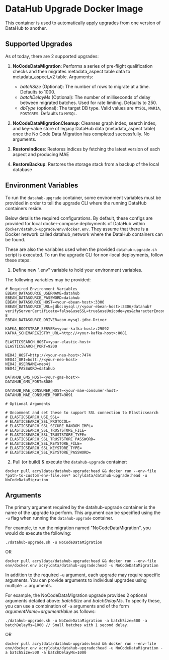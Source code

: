 # DataHub Upgrade Docker Image

This container is used to automatically apply upgrades from one version of DataHub to another.

## Supported Upgrades

As of today, there are 2 supported upgrades:

1. **NoCodeDataMigration**: Performs a series of pre-flight qualification checks and then migrates metadata_aspect table data
to metadata_aspect_v2 table. Arguments:
    - *batchSize* (Optional): The number of rows to migrate at a time. Defaults to 1000.
    - *batchDelayMs* (Optional): The number of milliseconds of delay between migrated batches. Used for rate limiting. Defaults to 250. 
    - *dbType* (optional): The target DB type. Valid values are `MYSQL`, `MARIA`, `POSTGRES`. Defaults to `MYSQL`. 
   
2. **NoCodeDataMigrationCleanup**: Cleanses graph index, search index, and key-value store of legacy DataHub data (metadata_aspect table) once
the No Code Data Migration has completed successfully. No arguments. 

3. **RestoreIndices**: Restores indices by fetching the latest version of each aspect and producing MAE

4. **RestoreBackup**: Restores the storage stack from a backup of the local database

## Environment Variables

To run the `datahub-upgrade` container, some environment variables must be provided in order to tell the upgrade CLI
where the running DataHub containers reside. 

Below details the required configurations. By default, these configs are provided for local docker-compose deployments of 
DataHub within `docker/datahub-upgrade/env/docker.env`. They assume that there is a Docker network called datahub_network
where the DataHub containers can be found. 

These are also the variables used when the provided `datahub-upgrade.sh` script is executed. To run the upgrade CLI for non-local deployments,
follow these steps: 

1. Define new ".env" variable to hold your environment variables.

The following variables may be provided: 

```aidl
# Required Environment Variables
EBEAN_DATASOURCE_USERNAME=datahub
EBEAN_DATASOURCE_PASSWORD=datahub
EBEAN_DATASOURCE_HOST=<your-ebean-host>:3306
EBEAN_DATASOURCE_URL=jdbc:mysql://<your-ebean-host>:3306/datahub?verifyServerCertificate=false&useSSL=true&useUnicode=yes&characterEncoding=UTF-8
EBEAN_DATASOURCE_DRIVER=com.mysql.jdbc.Driver

KAFKA_BOOTSTRAP_SERVER=<your-kafka-host>:29092
KAFKA_SCHEMAREGISTRY_URL=http://<your-kafka-host>:8081

ELASTICSEARCH_HOST=<your-elastic-host>
ELASTICSEARCH_PORT=9200

NEO4J_HOST=http://<your-neo-host>:7474
NEO4J_URI=bolt://<your-neo-host>
NEO4J_USERNAME=neo4j
NEO4J_PASSWORD=datahub

DATAHUB_GMS_HOST=<your-gms-host>>
DATAHUB_GMS_PORT=8080

DATAHUB_MAE_CONSUMER_HOST=<your-mae-consumer-host>
DATAHUB_MAE_CONSUMER_PORT=9091

# Optional Arguments

# Uncomment and set these to support SSL connection to Elasticsearch
# ELASTICSEARCH_USE_SSL=
# ELASTICSEARCH_SSL_PROTOCOL=
# ELASTICSEARCH_SSL_SECURE_RANDOM_IMPL=
# ELASTICSEARCH_SSL_TRUSTSTORE_FILE=
# ELASTICSEARCH_SSL_TRUSTSTORE_TYPE=
# ELASTICSEARCH_SSL_TRUSTSTORE_PASSWORD=
# ELASTICSEARCH_SSL_KEYSTORE_FILE=
# ELASTICSEARCH_SSL_KEYSTORE_TYPE=
# ELASTICSEARCH_SSL_KEYSTORE_PASSWORD=
```
2. Pull (or build) & execute the `datahub-upgrade` container:

```aidl
docker pull acryldata/datahub-upgrade:head && docker run --env-file *path-to-custom-env-file.env* acryldata/datahub-upgrade:head -u NoCodeDataMigration
```

## Arguments

The primary argument required by the datahub-upgrade container is the name of the upgrade to perform. This argument
can be specified using the `-u` flag when running the `datahub-upgrade` container. 

For example, to run the migration named "NoCodeDataMigration", you would do execute the following:

```aidl
./datahub-upgrade.sh -u NoCodeDataMigration
```

OR

```aidl
docker pull acryldata/datahub-upgrade:head && docker run --env-file env/docker.env acryldata/datahub-upgrade:head -u NoCodeDataMigration
```

In addition to the required `-u` argument, each upgrade may require specific arguments. You can provide arguments to individual
upgrades using multiple `-a` arguments. 

For example, the NoCodeDataMigration upgrade provides 2 optional arguments detailed above: *batchSize* and *batchDelayMs*. 
To specify these, you can use a combination of `-a` arguments and of the form *argumentName=argumentValue* as follows:

```aidl
./datahub-upgrade.sh -u NoCodeDataMigration -a batchSize=500 -a batchDelayMs=1000 // Small batches with 1 second delay. 
```

OR 

```aidl
docker pull acryldata/datahub-upgrade:head && docker run --env-file env/docker.env acryldata/datahub-upgrade:head -u NoCodeDataMigration -a batchSize=500 -a batchDelayMs=1000
```
